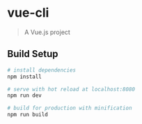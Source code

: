 # vue-cli

> A Vue.js project

## Build Setup

```bash
# install dependencies
npm install

# serve with hot reload at localhost:8080
npm run dev

# build for production with minification
npm run build


```

